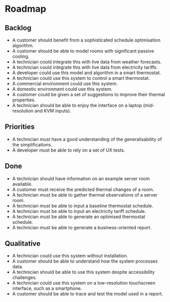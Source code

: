 # Roadmap

## Backlog

* A customer should benefit from a sophisticated schedule optimisation algorithm.
* A customer should be able to model rooms with significant passive cooling.
* A technician could integrate this with live data from weather forecasts.
* A technician could integrate this with live data from electricity tariffs.
* A developer could use this model and algorithm in a smart thermostat.
* A technician could use this system to control a smart thermostat.
* A commercial environment could use this system.
* A domestic environment could use this system.
* A customer could be given a set of suggestions to improve their thermal properties.
* A technician should be able to enjoy the interface on a laptop (mid-resolution and KVM inputs).

## Priorities

* A technician must have a good understanding of the generalisability of the simplifications.
* A developer must be able to rely on a set of UX tests.

## Done

* A technician should have information on an example server room available.
* A customer must receive the predicted thermal changes of a room.
* A technician must be able to gather thermal observations of a server room.
* A technician must be able to input a baseline thermostat schedule.
* A technician must be able to input an electricity tariff schedule.
* A technician must be able to generate an optimised thermostat schedule.
* A technician must be able to generate a business-oriented report.

## Qualitative

* A technician could use this system without installation.
* A customer should be able to understand how the system processes data.
* A technician should be able to use this system despite accessibility challenges.
* A technician could use this system on a low-resolution touchscreen interface, such as a smartphone.
* A customer should be able to trace and test the model used in a report.
